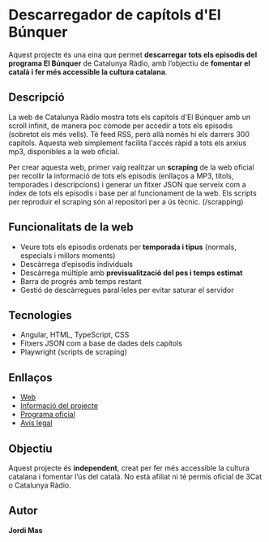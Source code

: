 # Descarregador de capítols d'El Búnquer

Aquest projecte és una eina que permet **descarregar tots els episodis del programa El Búnquer** de Catalunya Ràdio, amb l’objectiu de **fomentar el català i fer més accessible la cultura catalana**.

## Descripció

La web de Catalunya Ràdio mostra tots els capítols d'El Búnquer amb un scroll infinit, de manera poc còmode per accedir a tots els episodis (sobretot els més vells). Té feed RSS, però allà només hi els darrers 300 capítols. Aquesta web simplement facilita l'accés ràpid a tots els arxius mp3, disponibles a la web oficial.

Per crear aquesta web, primer vaig realitzar un **scraping** de la web oficial per recollir la informació de tots els episodis (enllaços a MP3, títols, temporades i descripcions) i generar un fitxer JSON que serveix com a índex de tots els episodis i base per al funcionament de la web. Els scripts per reproduir el scraping són al repositori per a ús tècnic. (/scrapping)

## Funcionalitats de la web

- Veure tots els episodis ordenats per **temporada i tipus** (normals, especials i millors moments)  
- Descàrrega d’episodis individuals  
- Descàrrega múltiple amb **previsualització del pes i temps estimat**  
- Barra de progrés amb temps restant  
- Gestió de descàrregues paral·leles per evitar saturar el servidor  

## Tecnologies

- Angular, HTML, TypeScript, CSS  
- Fitxers JSON com a base de dades dels capítols  
- Playwright (scripts de scraping)  

## Enllaços

- [Web](https://jordimas96.github.io/bunquer-descarregador-capitols/)  
- [Informació del projecte](https://jordimas96.github.io/bunquer/)
- [Programa oficial](https://www.3cat.cat/3cat/el-bunquer/)  
- [Avís legal](https://jordimas96.github.io/bunquer-descarregador-capitols/AVIS-LEGAL)

## Objectiu

Aquest projecte és **independent**, creat per fer més accessible la cultura catalana i fomentar l’ús del català. No està afiliat ni té permís oficial de 3Cat o Catalunya Ràdio.  

## Autor

**Jordi Mas**
